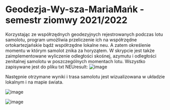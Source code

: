 # Geodezja-Wy-sza-MariaMańk - semestr ziomwy 2021/2022 

Korzystając ze współrzędnych geodezyjnych rejestrowanych podczas lotu samolotu, program umożliwia przeliczenie ich na współrzędne ortokartezjańskie bądź współrzędne lokalne neu. A zatem określenie momentu w którym samolot znika za horyzątem.  W skrypcie jest także zaimplementowane wyliczenie odległości skośnej, azymutu i odległości zenitalnej samolotu w poszczególnych momentach lotu. Wszystko zapisywane jest do pliku txt NEUresult:
![image](https://github.com/MariaMank/Wybrane_Zagadnienia_Geodezji_Wyzszej-Maria_M-zim.21-22/assets/92314221/987a9d32-c4f6-48c0-957a-35a16e523d11)

Następnie otrzymane wyniki i trasa samolotu jest wizualizowana w układzie lokalnym i na mapie świata.

![image](https://github.com/MariaMank/Wybrane_Zagadnienia_Geodezji_Wyzszej-Maria_M-zim.21-22/assets/92314221/de81f683-3a50-4fff-bece-9956e1032de4)


![image](https://github.com/MariaMank/Wybrane_Zagadnienia_Geodezji_Wyzszej-Maria_M-zim.21-22/assets/92314221/a7a04999-ac01-4996-90c7-f86292c17171)
